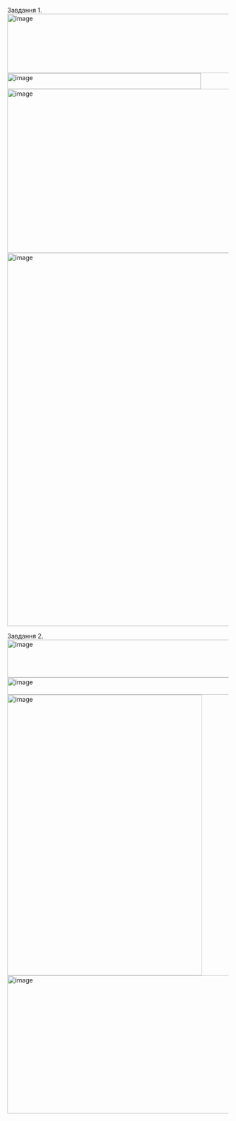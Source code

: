 Завдання 1.
<img width="592" height="135" alt="image" src="https://github.com/user-attachments/assets/f5e08e75-9089-440b-9acb-1f4628c66e9f" />
<img width="441" height="36" alt="image" src="https://github.com/user-attachments/assets/82c29abe-0212-435d-bb2b-a24132caf45a" />
<img width="708" height="373" alt="image" src="https://github.com/user-attachments/assets/4faba194-a1c7-478b-b1c9-bd90656b1db7" />
<img width="814" height="849" alt="image" src="https://github.com/user-attachments/assets/13439cc3-009a-472a-b186-4c0ed0cb5bbd" />

Завдання 2.
<img width="582" height="86" alt="image" src="https://github.com/user-attachments/assets/74ef1c87-0bee-4468-8c7c-029a858aeddd" />
<img width="573" height="39" alt="image" src="https://github.com/user-attachments/assets/e63b3ec6-9032-4708-b061-26dc2376d10d" />
<img width="443" height="639" alt="image" src="https://github.com/user-attachments/assets/228d1c6d-5444-4a40-9506-4ee91e13322f" />
<img width="560" height="314" alt="image" src="https://github.com/user-attachments/assets/d8f4df85-d469-42a5-ba6d-d1f4e7a6dae8" />






